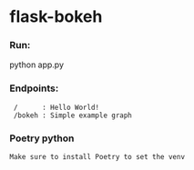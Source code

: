 # flask-bokeh

### Run: 

python app.py 

### Endpoints: 

     /      : Hello World!
     /bokeh : Simple example graph

### Poetry python

	Make sure to install Poetry to set the venv
